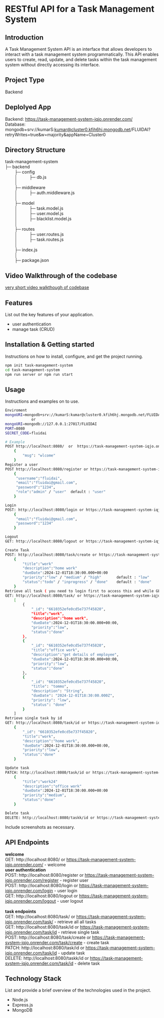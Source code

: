# RESTful API for a Task Management System

## Introduction
A Task Management System API is an interface that allows developers to interact with a task management system programmatically. This API enables users to create, read, update, and delete tasks within the task management system without directly accessing its interface.

## Project Type
Backend 

## Deplolyed App
Backend: https://task-management-system-iqjo.onrender.com/ <br/>
Database: mongodb+srv://kumarS:kumar@cluster0.kfih6hj.mongodb.net/FLUIDAI?retryWrites=true&w=majority&appName=Cluster0<br/>

## Directory Structure
task-management-system<br/>
├─ backend<br/>
    &nbsp;&nbsp;&nbsp;&nbsp;&nbsp;&nbsp;&nbsp;&nbsp;├─ config<br/>
    &nbsp;&nbsp;&nbsp;&nbsp;&nbsp;&nbsp;&nbsp;&nbsp;│&nbsp;&nbsp;&nbsp;&nbsp;&nbsp;&nbsp;&nbsp;&nbsp;&nbsp;&nbsp;├─ db.js<br/>
     &nbsp;&nbsp;&nbsp;&nbsp;&nbsp;&nbsp;&nbsp;&nbsp;│&nbsp;&nbsp;&nbsp;&nbsp;&nbsp;&nbsp;&nbsp;&nbsp;&nbsp;&nbsp;<br/>
    &nbsp;&nbsp;&nbsp;&nbsp;&nbsp;&nbsp;&nbsp;&nbsp;├─ middleware<br/>
    &nbsp;&nbsp;&nbsp;&nbsp;&nbsp;&nbsp;&nbsp;&nbsp;│&nbsp;&nbsp;&nbsp;&nbsp;&nbsp;&nbsp;&nbsp;&nbsp;&nbsp;&nbsp;├─ auth.middleware.js<br/>
     &nbsp;&nbsp;&nbsp;&nbsp;&nbsp;&nbsp;&nbsp;&nbsp;│&nbsp;&nbsp;&nbsp;&nbsp;&nbsp;&nbsp;&nbsp;&nbsp;&nbsp;&nbsp;<br/>
    &nbsp;&nbsp;&nbsp;&nbsp;&nbsp;&nbsp;&nbsp;&nbsp;├─ model<br/>
    &nbsp;&nbsp;&nbsp;&nbsp;&nbsp;&nbsp;&nbsp;&nbsp;│&nbsp;&nbsp;&nbsp;&nbsp;&nbsp;&nbsp;&nbsp;&nbsp;&nbsp;&nbsp;├─ task.model.js<br/>
    &nbsp;&nbsp;&nbsp;&nbsp;&nbsp;&nbsp;&nbsp;&nbsp;│&nbsp;&nbsp;&nbsp;&nbsp;&nbsp;&nbsp;&nbsp;&nbsp;&nbsp;&nbsp;├─ user.model.js<br/>
    &nbsp;&nbsp;&nbsp;&nbsp;&nbsp;&nbsp;&nbsp;&nbsp;│&nbsp;&nbsp;&nbsp;&nbsp;&nbsp;&nbsp;&nbsp;&nbsp;&nbsp;&nbsp;├─ blacklist.model.js<br/>
    &nbsp;&nbsp;&nbsp;&nbsp;&nbsp;&nbsp;&nbsp;&nbsp;│&nbsp;&nbsp;&nbsp;&nbsp;&nbsp;&nbsp;&nbsp;&nbsp;&nbsp;&nbsp;<br/>
    &nbsp;&nbsp;&nbsp;&nbsp;&nbsp;&nbsp;&nbsp;&nbsp;├─ routes<br/>
    &nbsp;&nbsp;&nbsp;&nbsp;&nbsp;&nbsp;&nbsp;&nbsp;│&nbsp;&nbsp;&nbsp;&nbsp;&nbsp;&nbsp;&nbsp;&nbsp;&nbsp;&nbsp;├─ user.routes.js<br/>
    &nbsp;&nbsp;&nbsp;&nbsp;&nbsp;&nbsp;&nbsp;&nbsp;│&nbsp;&nbsp;&nbsp;&nbsp;&nbsp;&nbsp;&nbsp;&nbsp;&nbsp;&nbsp;├─ task.routes.js<br/>
     &nbsp;&nbsp;&nbsp;&nbsp;&nbsp;&nbsp;&nbsp;&nbsp;│&nbsp;&nbsp;&nbsp;&nbsp;&nbsp;&nbsp;&nbsp;&nbsp;&nbsp;&nbsp;<br/>
    &nbsp;&nbsp;&nbsp;&nbsp;&nbsp;&nbsp;&nbsp;&nbsp;├─ index.js<br/>
     &nbsp;&nbsp;&nbsp;&nbsp;&nbsp;&nbsp;&nbsp;&nbsp;│&nbsp;&nbsp;&nbsp;&nbsp;&nbsp;&nbsp;&nbsp;&nbsp;&nbsp;&nbsp;<br/>
    &nbsp;&nbsp;&nbsp;&nbsp;&nbsp;&nbsp;&nbsp;&nbsp;├─ package.json<br/>


## Video Walkthrough of the codebase
[very short video walkthough of codebase ](https://youtu.be/P_VHSc9-fZs)

## Features
List out the key features of your application.

- user authentication 
- manage task (CRUD)  

## Installation & Getting started
Instructions on how to install, configure, and get the project running.

```bash
npm init task-management-system
cd task-management-system
npm run server or npm run start
```

## Usage
Instructions and examples on to use.

```bash
Enviroment
mongoURI=mongodb+srv://kumarS:kumar@cluster0.kfih6hj.mongodb.net/FLUIDAI?retryWrites=true&w=majority&appName=Cluster0
            or
mongoURI=mongodb://127.0.0.1:27017/FLUIDAI
PORT=8080
SECRET_CODE=fluidai

# Example
POST http://localhost:8080/  or  https://task-management-system-iqjo.onrender.com/
    {
        "msg": "wlcome"
    }
Register a user
POST http://localhost:8080/register or https://task-management-system-iqjo.onrender.com/register
    {
     "username":"fluidai",
     "email":"fluidai@gmail.com",
     "password":"1234",
     "role":"admin" / "user"  default : "user"
    }

Login
POST: http://localhost:8080/login or https://task-management-system-iqjo.onrender.com/login
    {
     "email":"fluidai@gmail.com",
     "password":"1234"
    }

Logout
GET: http://localhost:8080/logout or https://task-management-system-iqjo.onrender.com/logout

Create Task
POST: http://localhost:8080/task/create or https://task-management-system-iqjo.onrender.com/task/create
    {
        "title":"work"
        "description":"home work"
        "dueDate":2024-12-01T18:30:00.000+00:00
        "priority":"low" / "medium" / "high"       default : "low"
        "status":"todo" / "inprogress" / "done"    default : "done"
    }
Retrieve all task ( you need to login first to access this and while GET request you have to provide token )
GET: http://localhost:8080/task/ or https://task-management-system-iqjo.onrender.com/task/
    [
        {
            "_id": "6610352efe0cd5e737f45820",
            "title":"work",
            "description":"home work",
            "dueDate":2024-12-01T18:30:00.000+00:00,
            "priority":"low",
            "status":"done"
        },
        {
            "_id": "6610352efe0cd5e737f45820",
            "title":"office work",
            "description":"get details of employee",
            "dueDate":2024-12-01T18:30:00.000+00:00,
            "priority":"low",
            "status":"done"
        },
        {
            "_id": "6610352efe0cd5e737f45820",
            "title": "tommo",
            "description": "String",
            "dueDate": "2024-12-01T18:30:00.000Z",
            "priority": "low",
            "status": "done"
        }
    ]
Retrieve single task by id
GET: http://localhost:8080/task/id or https://task-management-system-iqjo.onrender.com/task/id
    {
        "_id": "6610352efe0cd5e737f45820",
        "title":"work",
        "description":"home work",
        "dueDate":2024-12-01T18:30:00.000+00:00,
        "priority":"low",
        "status":"done"
    }

Update task
PATCH: http://localhost:8080/task/id or https://task-management-system-iqjo.onrender.com/task/id
    {
        "title":"work24"
        "description":"office work"
        "dueDate":2024-12-01T18:30:00.000+00:00
        "priority":"medium",
        "status":"done"
    }

Delete task
DELETE: http://localhost:8080/taskk/id or https://task-management-system-iqjo.onrender.com/task/id
```

Include screenshots as necessary.


## API Endpoints
**welcome**<br/>
GET: http://localhost:8080/ or https://task-management-system-iqjo.onrender.com/ - welcome <br/>
**user authentication**<br/>
POST: http://localhost:8080/register or https://task-management-system-iqjo.onrender.com/register - register user <br/>
POST: http://localhost:8080/login or https://task-management-system-iqjo.onrender.com/login - user login<br/>
GET: http://localhost:8080/logout or https://task-management-system-iqjo.onrender.com/logout - user logout<br/>
<br/>
**task endpoints**<br/>
GET: http://localhost:8080/task/ or https://task-management-system-iqjo.onrender.com/task/ - retrieve all all tasks <br/>
GET: http://localhost:8080/task/id or https://task-management-system-iqjo.onrender.com/task/id - retrieve single task<br/>
POST: http://localhost:8080/task/create or https://task-management-system-iqjo.onrender.com/task/create - create task<br/>
PATCH: http://localhost:8080/task/id or https://task-management-system-iqjo.onrender.com/task/id - update task<br/>
DELETE: http://localhost:8080/taskk/id or https://task-management-system-iqjo.onrender.com/task/id - delete task<br/>

## Technology Stack
List and provide a brief overview of the technologies used in the project.

- Node.js
- Express.js
- MongoDB

